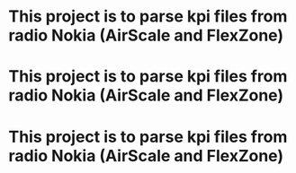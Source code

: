 # This project is to parse kpi files from radio Nokia (AirScale and FlexZone)
# This project is to parse kpi files from radio Nokia (AirScale and FlexZone)
# This project is to parse kpi files from radio Nokia (AirScale and FlexZone)
